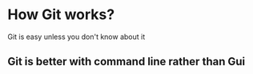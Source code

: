 # How Git works?
Git is easy unless you don't know about it
## Git is better with command line rather than Gui
